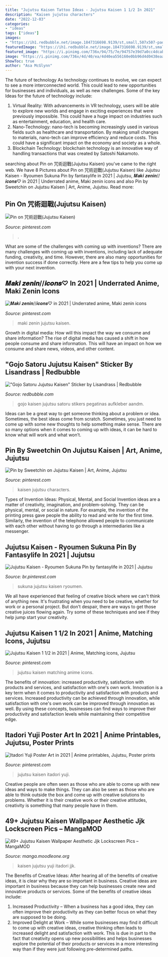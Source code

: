 ```yaml
---
title: "Jujutsu Kaisen Tattoo Ideas - Jujutsu Kaisen 1 1/2 In 2021"
description: "Kaisen jujutsu characters"
date: "2022-12-03"
categories:
- "ideas"
tags: ["ideas"]
images:
- "https://ih1.redbubble.net/image.1847316698.9139/st,small,507x507-pad,600x600,f8f8f8.jpg"
featuredImage: "https://ih1.redbubble.net/image.1847316698.9139/st,small,507x507-pad,600x600,f8f8f8.jpg"
featured_image: "https://i.pinimg.com/736x/94/75/7e/94757e39d7a0cc4dcabdc7bca5f72ff7.jpg"
image: "https://i.pinimg.com/736x/4d/40/ea/4d40ea556160e0bb96d4d0438eaa8451.jpg"
ShowToc: true
author: "Asa McGlynn"
---
```



The future of technology
As technology continues to evolve, we can expect to see a more interconnected world. This could lead to new opportunities for businesses and individuals, as well as new challenges. Some of the key Ideas for the future of technology include: 
1. Virtual Reality: With advancements in VR technology, users will be able to explore new worlds and engage in exciting experiences that were previously impossible. This could have a huge impact on industries such as entertainment, education, and health care.
2. Nano-Technology: nano-tech is becoming increasingly used in various fields such as healthcare and transportation. By making small changes to materials, nano-tech can improve efficiency and reduce costs. This could have a significant impact on the economy and society as a whole. 
3. Blockchain Technology: blockchain technology is an innovative way of handling transactions that was created by Satoshi Nakamoto.

	

		
searching about Pin on 咒術迴戰(Jujutsu Kaisen) you've came to the right web. We have 8 Pictures about Pin on 咒術迴戰(Jujutsu Kaisen) like Jujutsu Kaisen - Ryoumen Sukuna Pin by fantasylife in 2021 | Jujutsu, 𝑴𝒂𝒌𝒊 𝒛𝒆𝒏𝒊𝒏//𝒊𝒄𝒐𝒏𝒔♡ in 2021 | Underrated anime, Maki zenin icons and also Pin by Sweetchin on Jujutsu Kaisen | Art, Anime, Jujutsu. Read more:
		
    
## Pin On 咒術迴戰(Jujutsu Kaisen)

<img loading=lazy src="https://i.pinimg.com/736x/65/8f/84/658f842c3a0a216d077d2e7e91e6fac2.jpg" onerror="this.onerror=null;this.src='https://tse2.mm.bing.net/th?id=OIP.tOIbBKVKrdc0U_Pq3MQmMAHaI9&amp;pid=15.1';" alt="Pin on 咒術迴戰(Jujutsu Kaisen)">

_Source: pinterest.com_

>. 

	

What are some of the challenges with coming up with inventions?
There are many challenges with coming up with inventions, including lack of adequate funding, creativity, and time. However, there are also many opportunities for invention success if done correctly. Here are a few tips to help you come up with your next invention.

    
## 𝑴𝒂𝒌𝒊 𝒛𝒆𝒏𝒊𝒏//𝒊𝒄𝒐𝒏𝒔♡ In 2021 | Underrated Anime, Maki Zenin Icons

<img loading=lazy src="https://i.pinimg.com/736x/42/f0/58/42f058d948d012ed5492af2404ce0b3b.jpg" onerror="this.onerror=null;this.src='https://tse2.mm.bing.net/th?id=OIP.Ft1rB130nuiYW3Ks8mMkkAHaHa&amp;pid=15.1';" alt="𝑴𝒂𝒌𝒊 𝒛𝒆𝒏𝒊𝒏//𝒊𝒄𝒐𝒏𝒔♡ in 2021 | Underrated anime, Maki zenin icons">

_Source: pinterest.com_

>maki zenin jujutsu kaisen. 

	

Growth in digital media: How will this impact the way we consume and share information?
The rise of digital media has caused a shift in how people consume and share information. This will have an impact on how we consume and share news, videos, and other content.

    
## &quot;Gojo Satoru Jujutsu Kaisen&quot; Sticker By Lisandrass | Redbubble

<img loading=lazy src="https://ih1.redbubble.net/image.1847316698.9139/st,small,507x507-pad,600x600,f8f8f8.jpg" onerror="this.onerror=null;this.src='https://tse1.mm.bing.net/th?id=OIP.kTpN0NZHJcWub83Z6jaBzgHaHa&amp;pid=15.1';" alt="&quot;Gojo Satoru Jujutsu Kaisen&quot; Sticker by Lisandrass | Redbubble">

_Source: redbubble.com_

>gojo kaisen jujutsu satoru stikers pegatinas aufkleber aandm. 

	

Ideas can be a great way to get someone thinking about a problem or idea. Sometimes, the best ideas come from scratch. Sometimes, you just need to come up with some new thoughts to help something make sense. There are so many options when it comes to coming up with ideas, it can be hard to know what will work and what won’t.

    
## Pin By Sweetchin On Jujutsu Kaisen | Art, Anime, Jujutsu

<img loading=lazy src="https://i.pinimg.com/736x/5b/c7/a6/5bc7a61daa0846ddb36f1fadb93d02c3.jpg" onerror="this.onerror=null;this.src='https://tse3.mm.bing.net/th?id=OIP.mZqsZ-iVDA9s4sSiar_rBgHaJ3&amp;pid=15.1';" alt="Pin by Sweetchin on Jujutsu Kaisen | Art, Anime, Jujutsu">

_Source: pinterest.com_

>kaisen jujutsu characters. 

	

Types of Invention Ideas: Physical, Mental, and Social
Invention ideas are a matter of creativity, imagination, and problem-solving. They can be physical, mental, or social in nature. For example, the invention of the printing press gave people the ability to read and write for the first time. Similarly, the invention of the telephone allowed people to communicate with each other without having to go through a intermediaries like a messenger.

    
## Jujutsu Kaisen - Ryoumen Sukuna Pin By Fantasylife In 2021 | Jujutsu

<img loading=lazy src="https://i.pinimg.com/736x/bc/6e/d0/bc6ed0076f9a59bbd8382a0d40d1eb6a.jpg" onerror="this.onerror=null;this.src='https://tse2.mm.bing.net/th?id=OIP.iGXGGEFHLVFmMQX14vGE4AHaHa&amp;pid=15.1';" alt="Jujutsu Kaisen - Ryoumen Sukuna Pin by fantasylife in 2021 | Jujutsu">

_Source: br.pinterest.com_

>sukuna jujutsu kaisen ryoumen. 

	

We all have experienced that feeling of creative block where we can't think of anything new. It's frustrating when you need to be creative, whether for work or a personal project. But don't despair, there are ways to get those creative juices flowing again. Try some of these techniques and see if they help jump start your creativity.

    
## Jujutsu Kaisen 1 1/2 In 2021 | Anime, Matching Icons, Jujutsu

<img loading=lazy src="https://i.pinimg.com/736x/49/a4/11/49a4112131c12ff0748988176f0a0f5a.jpg" onerror="this.onerror=null;this.src='https://tse3.mm.bing.net/th?id=OIP.t6v5OqVRoU67fGfmpFE4cgHaH2&amp;pid=15.1';" alt="Jujutsu Kaisen 1 1/2 in 2021 | Anime, Matching icons, Jujutsu">

_Source: pinterest.com_

>jujutsu kaisen matching anime icons. 

	

The benefits of innovation: increased productivity, satisfaction with products and services, and satisfaction with one's own work.
Innovation is a key term when it comes to productivity and satisfaction with products and services. Increased productivity can be achieved through innovation, while satisfaction with one's own work can be improved through innovation as well. By using these concepts, businesses can find ways to improve their productivity and satisfaction levels while maintaining their competitive edge.

    
## Itadori Yuji Poster Art In 2021 | Anime Printables, Jujutsu, Poster Prints

<img loading=lazy src="https://i.pinimg.com/736x/4d/40/ea/4d40ea556160e0bb96d4d0438eaa8451.jpg" onerror="this.onerror=null;this.src='https://tse4.mm.bing.net/th?id=OIP.Qxfyq029IhPaoYq2f9E27QHaKX&amp;pid=15.1';" alt="Itadori Yuji Poster Art in 2021 | Anime printables, Jujutsu, Poster prints">

_Source: pinterest.com_

>jujutsu kaisen itadori yuji. 

	

Creative people are often seen as those who are able to come up with new ideas and ways to make things. They can also be seen as those who are able to think outside the box and come up with creative solutions to problems. Whether it is their creative work or their creative attitudes, creativity is something that many people have in them.

    
## 49+ Jujutsu Kaisen Wallpaper Aesthetic Jjk Lockscreen Pics – MangaMOD

<img loading=lazy src="https://i.pinimg.com/736x/94/75/7e/94757e39d7a0cc4dcabdc7bca5f72ff7.jpg" onerror="this.onerror=null;this.src='https://tse3.mm.bing.net/th?id=OIP.w7j8dd_7bls3vIiMEowHpgAAAA&amp;pid=15.1';" alt="49+ Jujutsu Kaisen Wallpaper Aesthetic Jjk Lockscreen Pics – MangaMOD">

_Source: manga.moodleone.org_

>kaisen jujutsu yuji itadori jjk. 

	

The Benefits of Creative Ideas: After hearing all of the benefits of creative ideas, it is clear why they are so important in business.
Creative ideas are important in business because they can help businesses create new and innovative products or services. Some of the benefits of creative ideas include: 
1. Increased Productivity – When a business has a good idea, they can often improve their productivity as they can better focus on what they are supposed to be doing. 
2. Improved Delight at Work – While some businesses may find it difficult to come up with creative ideas, creative thinking often leads to increased delight and satisfaction with work. This is due in part to the fact that creativity opens up new possibilities and helps businesses explore the potential of their products or services in a more interesting way than if they were just following pre-determined paths. 

